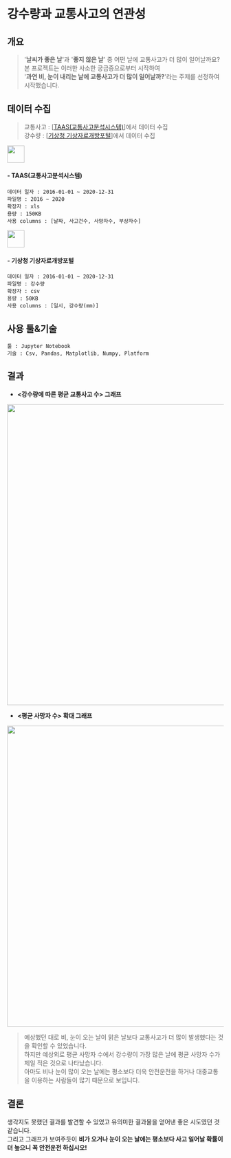 # 강수량과 교통사고의 연관성

## 개요

> '**날씨가 좋은 날**'과 '**좋지 않은 날**' 중 어떤 날에 교통사고가 더 많이 일어날까요?   
> 본 프로젝트는 이러한 사소한 궁금증으로부터 시작하여   
> '**과연 비, 눈이 내리는 날에 교통사고가 더 많이 일어날까?**'라는 주제를 선정하여 시작했습니다.

## 데이터 수집

> 교통사고 : [[TAAS(교통사고분석시스템)](http://taas.koroad.or.kr/sta/acs/exs/typical.do?menuId=WEB_KMP_OVT_UAS_PDS#)]에서 데이터 수집   
> 강수량 : [[기상청 기상자료개방포털](https://data.kma.go.kr/climate/RankState/selectRankStatisticsDivisionList.do?pgmNo=179)]에서 데이터 수집


<p align="left">
<img src="https://user-images.githubusercontent.com/83000975/151673753-a66fb1a9-53d2-4fe7-8123-d4231bbbf76f.png" weight=120 height=40>
</p>

#### - TAAS(교통사고분석시스템)
```
데이터 일자 : 2016-01-01 ~ 2020-12-31   
파일명 : 2016 ~ 2020
확장자 : xls
용량 : 150KB   
사용 columns : [날짜, 사고건수, 사망자수, 부상자수]
```

<p align="left">
<img src="https://user-images.githubusercontent.com/83000975/151673800-c6ce0b2f-4c04-4092-aac2-a006dab3c508.png" weight=120 height=40>
</p>

#### - 기상청 기상자료개방포털
```
데이터 일자 : 2016-01-01 ~ 2020-12-31   
파일명 : 강수량
확장자 : csv
용량 : 50KB   
사용 columns : [일시, 강수량(mm)]
```

## 사용 툴&기술
```
툴 : Jupyter Notebook
기술 : Csv, Pandas, Matplotlib, Numpy, Platform
```

## 결과
- **<강수량에 따른 평균 교통사고 수> 그래프**
<p align="left">
<img src="https://user-images.githubusercontent.com/83000975/151675386-9968d6ae-822b-41d6-bc4e-7fe1dbf74a94.jpg" weight=700 height=700>
</p>

- **<평균 사망자 수> 확대 그래프**
<p align="left">
<img src="https://user-images.githubusercontent.com/83000975/151675399-b629d444-40c7-4841-9e16-649769c2a874.png" weight=700 height=700>
</p>

> 예상했던 대로 비, 눈이 오는 날이 맑은 날보다 교통사고가 더 많이 발생했다는 것을 확인할 수 있었습니다.   
> 하지만 예상외로 평균 사망자 수에서 강수량이 가장 많은 날에 평균 사망자 수가 제일 적은 것으로 나타났습니다.   
> 아마도 비나 눈이 많이 오는 날에는 평소보다 더욱 안전운전을 하거나 대중교통을 이용하는 사람들이 많기 때문으로 보입니다.

## 결론
생각지도 못했던 결과를 발견할 수 있었고 유의미한 결과물을 얻어낸 좋은 시도였던 것 같습니다.   
그리고 그래프가 보여주듯이 **비가 오거나 눈이 오는 날에는 평소보다 사고 일어날 확률이 더 높으니 꼭 안전운전 하십시오!**

